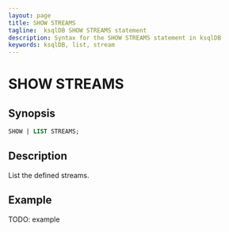 ```yaml
---
layout: page
title: SHOW STREAMS
tagline:  ksqlDB SHOW STREAMS statement
description: Syntax for the SHOW STREAMS statement in ksqlDB
keywords: ksqlDB, list, stream
---
```



SHOW STREAMS
============

Synopsis
--------

```sql
SHOW | LIST STREAMS;
```

Description
-----------

List the defined streams.

Example
-------

TODO: example